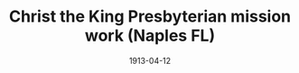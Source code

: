 ---
date: &id001 1913-04-12
end_date: null
location:
  address: 3400 Radio Road, Ste. 107
  city: Naples
  state: FL
minister:
- end: null
  name: Eric Hausler
  start: 2013-01-01
  type: Organizing Pastor
ministers:
- Eric Hausler
name: Christ the King Presbyterian mission work
names: null
origination_date: *id001
raw_data: "FLORIDA Naples\n\nChrist the King Presbyterian mission work (April 12,\
  \ 1913\u2013 )\nMeeting at 3400 Radio Road, Ste. 107\nOrg. Pastor: Eric Hausler,\
  \ 2013\u2013"
received_from: null
states:
- FL
status:
  active: false
  end_date: null
  reason: null
  received_from: null
  withdrawal_to: null
title: Christ the King Presbyterian mission work (Naples FL)

---